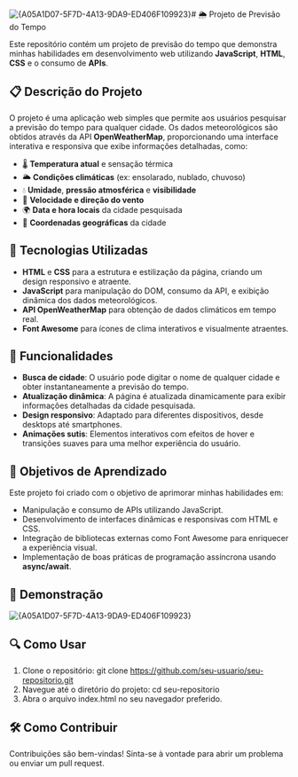 ![{A05A1D07-5F7D-4A13-9DA9-ED406F109923}](https://github.com/user-attachments/assets/b44a35f6-4ce9-4854-823c-c2da51cecc64)# 🌦️ Projeto de Previsão do Tempo

Este repositório contém um projeto de previsão do tempo que demonstra minhas habilidades em desenvolvimento web utilizando **JavaScript**, **HTML**, **CSS** e o consumo de **APIs**.

## 📋 Descrição do Projeto

O projeto é uma aplicação web simples que permite aos usuários pesquisar a previsão do tempo para qualquer cidade. Os dados meteorológicos são obtidos através da API **OpenWeatherMap**, proporcionando uma interface interativa e responsiva que exibe informações detalhadas, como:

- 🌡️ **Temperatura atual** e sensação térmica
- 🌥️ **Condições climáticas** (ex: ensolarado, nublado, chuvoso)
- 💧 **Umidade**, **pressão atmosférica** e **visibilidade**
- 💨 **Velocidade e direção do vento**
- 🌍 **Data e hora locais** da cidade pesquisada
- 📍 **Coordenadas geográficas** da cidade

## 🚀 Tecnologias Utilizadas

- **HTML** e **CSS** para a estrutura e estilização da página, criando um design responsivo e atraente.
- **JavaScript** para manipulação do DOM, consumo da API, e exibição dinâmica dos dados meteorológicos.
- **API OpenWeatherMap** para obtenção de dados climáticos em tempo real.
- **Font Awesome** para ícones de clima interativos e visualmente atraentes.

## 🧩 Funcionalidades

- **Busca de cidade**: O usuário pode digitar o nome de qualquer cidade e obter instantaneamente a previsão do tempo.
- **Atualização dinâmica**: A página é atualizada dinamicamente para exibir informações detalhadas da cidade pesquisada.
- **Design responsivo**: Adaptado para diferentes dispositivos, desde desktops até smartphones.
- **Animações sutis**: Elementos interativos com efeitos de hover e transições suaves para uma melhor experiência do usuário.

## 🎯 Objetivos de Aprendizado

Este projeto foi criado com o objetivo de aprimorar minhas habilidades em:

- Manipulação e consumo de APIs utilizando JavaScript.
- Desenvolvimento de interfaces dinâmicas e responsivas com HTML e CSS.
- Integração de bibliotecas externas como Font Awesome para enriquecer a experiência visual.
- Implementação de boas práticas de programação assíncrona usando **async/await**.

## 📸 Demonstração
![{A05A1D07-5F7D-4A13-9DA9-ED406F109923}](https://github.com/user-attachments/assets/049ea714-e721-4d22-94d8-eb0b76ae9d2a)


## 🔍 Como Usar

1. Clone o repositório: git clone https://github.com/seu-usuario/seu-repositorio.git
2. Navegue até o diretório do projeto: cd seu-repositorio
3. Abra o arquivo index.html no seu navegador preferido.

## 🛠️ Como Contribuir
Contribuições são bem-vindas! Sinta-se à vontade para abrir um problema ou enviar um pull request.



